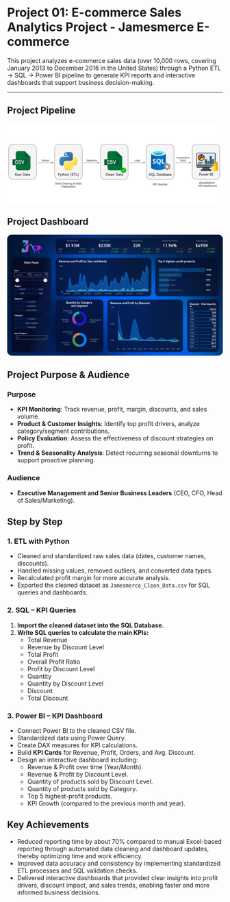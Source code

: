 # Project 01: E-commerce Sales Analytics Project - Jamesmerce E-commerce

This project analyzes e-commerce sales data (over 10,000 rows, covering January 2013 to December 2016 in the United States) through a Python ETL → SQL → Power BI pipeline to generate KPI reports and interactive dashboards that support business decision-making.  

---
## Project Pipeline
![Project Pipeline](Project_01_Jamesmerce_KPI_Analytics/images/Jamesmerce_KPI_Workflow.png)

## Project Dashboard
![Project Dashboard](https://github.com/jameshoangvu/james_data_portfolio/blob/main/Project_01_Jamesmerce_KPI_Analytics/images/Jamesmerce_Sales_KPI_dashboard.png)

## Project Purpose & Audience
### Purpose
- **KPI Monitoring**: Track revenue, profit, margin, discounts, and sales volume.  
- **Product & Customer Insights**: Identify top profit drivers, analyze category/segment contributions.  
- **Policy Evaluation**: Assess the effectiveness of discount strategies on profit.  
- **Trend & Seasonality Analysis**: Detect recurring seasonal downturns to support proactive planning.  

### Audience
- **Executive Management and Senior Business Leaders** (CEO, CFO, Head of Sales/Marketing).

## Step by Step

### 1. ETL with Python
- Cleaned and standardized raw sales data (dates, customer names, discounts).
- Handled missing values, removed outliers, and converted data types.
- Recalculated profit margin for more accurate analysis.
- Exported the cleaned dataset as `Jamesmerce_Clean_Data.csv` for SQL queries and dashboards.

### 2. SQL – KPI Queries
1. **Import the cleaned dataset into the SQL Database.**
2. **Write SQL queries to calculate the main KPIs:**
   - Total Revenue  
   - Revenue by Discount Level  
   - Total Profit  
   - Overall Profit Ratio  
   - Profit by Discount Level  
   - Quantity  
   - Quantity by Discount Level  
   - Discount  
   - Total Discount  

### 3. Power BI – KPI Dashboard
- Connect Power BI to the cleaned CSV file.
- Standardized data using Power Query. 
- Create DAX measures for KPI calculations.  
- Build **KPI Cards** for Revenue, Profit, Orders, and Avg. Discount.  
- Design an interactive dashboard including:
  - Revenue & Profit over time (Year/Month).  
  - Revenue & Profit by Discount Level.  
  - Quantity of products sold by Discount Level.  
  - Quantity of products sold by Category.  
  - Top 5 highest-profit products.  
  - KPI Growth (compared to the previous month and year).
  
## Key Achievements
- Reduced reporting time by about 70% compared to manual Excel-based reporting through automated data cleaning and dashboard updates, thereby optimizing time and work efficiency.  
- Improved data accuracy and consistency by implementing standardized ETL processes and SQL validation checks.  
- Delivered interactive dashboards that provided clear insights into profit drivers, discount impact, and sales trends, enabling faster and more informed business decisions.  




